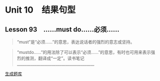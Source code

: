 ﻿ # Unit 10　结果句型
 ## Lesson 93　……must do……必须……
 
> “must”是“必须……”的意思，表达说话者的强烈的意志或坚持。

> “mustdo……”的用法除了可以表示“必须……”的意思，有时也可用来表示强烈的推测，翻译成“一定”。读书笔记________________________________________


 [生成题库](./question/f093.json)